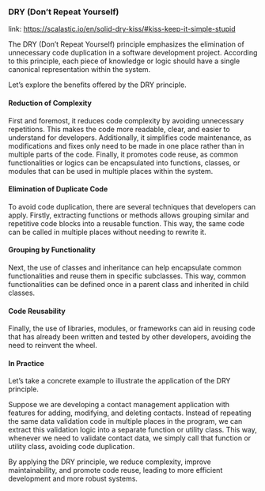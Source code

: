 ### DRY (Don’t Repeat Yourself)

link: https://scalastic.io/en/solid-dry-kiss/#kiss-keep-it-simple-stupid

The DRY (Don’t Repeat Yourself) principle emphasizes the elimination of unnecessary code duplication in a software
development project. According to this principle, each piece of knowledge or logic should have a single canonical
representation within the system.

Let’s explore the benefits offered by the DRY principle.

#### Reduction of Complexity

First and foremost, it reduces code complexity by avoiding unnecessary repetitions. This makes the code more readable,
clear, and easier to understand for developers. Additionally, it simplifies code maintenance, as modifications and fixes
only need to be made in one place rather than in multiple parts of the code. Finally, it promotes code reuse, as common
functionalities or logics can be encapsulated into functions, classes, or modules that can be used in multiple places
within the system.

#### Elimination of Duplicate Code

To avoid code duplication, there are several techniques that developers can apply. Firstly, extracting functions or
methods allows grouping similar and repetitive code blocks into a reusable function. This way, the same code can be
called in multiple places without needing to rewrite it.

#### Grouping by Functionality

Next, the use of classes and inheritance can help encapsulate common functionalities and reuse them in specific
subclasses. This way, common functionalities can be defined once in a parent class and inherited in child classes.

#### Code Reusability

Finally, the use of libraries, modules, or frameworks can aid in reusing code that has already been written and tested
by other developers, avoiding the need to reinvent the wheel.

#### In Practice

Let’s take a concrete example to illustrate the application of the DRY principle.

Suppose we are developing a contact management application with features for adding, modifying, and deleting contacts.
Instead of repeating the same data validation code in multiple places in the program, we can extract this validation
logic into a separate function or utility class. This way, whenever we need to validate contact data, we simply call
that function or utility class, avoiding code duplication.

By applying the DRY principle, we reduce complexity, improve maintainability, and promote code reuse, leading to more
efficient development and more robust systems.

